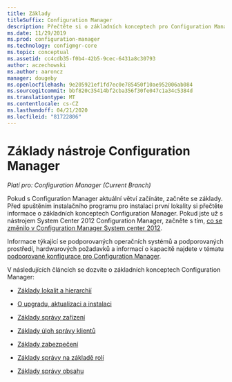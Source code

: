 ```yaml
---
title: Základy
titleSuffix: Configuration Manager
description: Přečtěte si o základních konceptech pro Configuration Manager.
ms.date: 11/29/2019
ms.prod: configuration-manager
ms.technology: configmgr-core
ms.topic: conceptual
ms.assetid: cc4cdb35-f0b4-42b5-9cec-6431a8c30793
author: aczechowski
ms.author: aaroncz
manager: dougeby
ms.openlocfilehash: 9e205921ef1fd7ec0e785450f10ae952006ab084
ms.sourcegitcommit: bbf820c35414bf2cba356f30fe047c1a34c5384d
ms.translationtype: MT
ms.contentlocale: cs-CZ
ms.lasthandoff: 04/21/2020
ms.locfileid: "81722806"
---
```

# <a name="fundamentals-of-configuration-manager"></a>Základy nástroje Configuration Manager

*Platí pro: Configuration Manager (Current Branch)*

Pokud s Configuration Manager aktuální větví začínáte, začněte se základy. Před spuštěním instalačního programu pro instalaci první lokality si přečtěte informace o základních konceptech Configuration Manager. Pokud jste už s nástrojem System Center 2012 Configuration Manager, začněte s tím, [co se změnilo v Configuration Manager System center 2012](../plan-design/changes/what-has-changed-from-configuration-manager-2012.md).

Informace týkající se podporovaných operačních systémů a podporovaných prostředí, hardwarových požadavků a informací o kapacitě najdete v tématu [podporované konfigurace pro Configuration Manager](../plan-design/configs/supported-configurations.md).  

V následujících článcích se dozvíte o základních konceptech Configuration Manager:

- [Základy lokalit a hierarchií](fundamentals-of-sites-and-hierarchies.md)  

- [O upgradu, aktualizaci a instalaci](upgrade-update-install.md)

- [Základy správy zařízení](fundamentals-of-managing-devices.md)  

- [Základy úloh správy klientů](fundamentals-of-client-management-tasks.md)  

- [Základy zabezpečení](fundamentals-of-security.md)  

- [Základy správy na základě rolí](fundamentals-of-role-based-administration.md)

- [Základy správy obsahu](../plan-design/hierarchy/fundamental-concepts-for-content-management.md)
